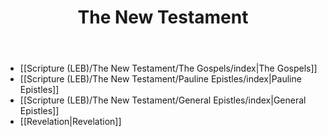 ﻿---
title: The New Testament
description: 
permalink: 
aliases:
  - The New Testament
tags: 
draft: 
date:
---

* [[Scripture (LEB)/The New Testament/The Gospels/index|The Gospels]]
* [[Scripture (LEB)/The New Testament/Pauline Epistles/index|Pauline Epistles]]
* [[Scripture (LEB)/The New Testament/General Epistles/index|General Epistles]]
* [[Revelation|Revelation]]
